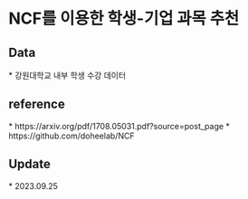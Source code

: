 <h1>NCF를 이용한 학생-기업 과목 추천</h1>
<h2>Data</h2>
* 강원대학교 내부 학생 수강 데이터 
<h2>reference</h2> 
* https://arxiv.org/pdf/1708.05031.pdf?source=post_page
* https://github.com/doheelab/NCF
<h2>Update</h2>
* 2023.09.25
